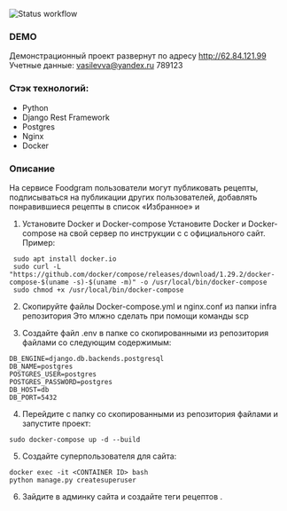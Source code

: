 
![Status workflow](https://github.com/vasilevva/foodgram-project-react/actions/workflows/main.yml/badge.svg)

### DEMO
Демонстрационный проект развернут по адресу http://62.84.121.99
Учетные данные:
vasilevva@yandex.ru
789123


### Стэк технологий:
- Python
- Django Rest Framework
- Postgres
- Nginx
- Docker

### Описание
На сервисе Foodgram пользователи могут публиковать рецепты, подписываться на публикации других пользователей, добавлять понравившиеся рецепты в список «Избранное» и


1. Установите Docker и Docker-compose
Установите Docker и Docker-compose на свой сервер по инструкции с с официального  сайт.
Пример:
```
 sudo apt install docker.io
 sudo curl -L "https://github.com/docker/compose/releases/download/1.29.2/docker-compose-$(uname -s)-$(uname -m)" -o /usr/local/bin/docker-compose
 sudo chmod +x /usr/local/bin/docker-compose
```

2. Скопируйте файлы Docker-compose.yml и nginx.conf из папки infra репозитория
Это млжно сделать при помощи команды scp

3. Создайте файл .env в папке со скопированными из репозитория файлами со следующим
содержимым:
```
DB_ENGINE=django.db.backends.postgresql
DB_NAME=postgres
POSTGRES_USER=postgres
POSTGRES_PASSWORD=postgres
DB_HOST=db
DB_PORT=5432
```

4. Перейдите с папку со скопированными из репозитория файлами и запустите проект:
```
sudo docker-compose up -d --build
```
5. Создайте суперпользователя для сайта:
```
docker exec -it <CONTAINER ID> bash
python manage.py createsuperuser
```
6. Зайдите в админку сайта и создайте теги рецептов .
